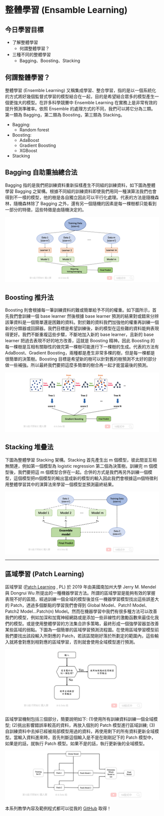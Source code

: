 # 整體學習 (Ensamble Learning)

## 今日學習目標
- 了解整體學習
    - 何謂整體學習？
- 三種不同的整體學習
    - Bagging、Boosting、Stacking

## 何謂整體學習？
整體學習 (Ensemble Learning) 又稱集成學習、整合學習，指的是以一個系統化的方式將好幾個監督式學習的模型結合在一起，目的是希望結合眾多的模型產生一個更強大的模型。在許多科學競賽中 Ensemble Learning 在實務上是非常有效的提升預測準確率。依照 Ensemble 的處理方式的不同，我們可以將它分為三類。第一類為 Bagging，第二類為 Boosting，第三類為 Stacking。

- Bagging:
    - Random forest
- Boosting:
    - AdaBoost
    - Gradient Boosting 
    - XGBoost
- Stacking

## Bagging 自助重抽總合法
Bagging 指的是我們把訓練資料重新採樣產生不同組的訓練資料，如下圖為整體學習 Bagging 之架構。根據不同組的訓練資料即使我們用同一種演算法我們也會得到不一樣的模型，他的樹是各自獨立因此可以平行化處理。代表的方法是隨機森林，隨機森林除了 Bagging 之外，還有另一個隨機的因素是每一棵樹都只能看到一部分的特徵，這些特徵是由隨機決定的。

![](./image/img13-1.png)

## Boosting 推升法
Boosting 則會根據每一筆訓練資料的難或簡單給予不同的權重。如下圖所示，首先我們會訓練一個 base learner 然後根據 base learner 預測的結果對或錯來分辨該筆資料是一個簡單還是困難的資料。對於難的資料我們加強他的權重再訓練一個新的分類器或回歸器。我們目標是希望訓練後，新的模型在這些難的資料能夠表現得更好。我們不斷重複這些步驟，不斷地加入新的 base learner，且新的 base learner 把過去表現不好的地方改善，這就是 Boosting 精神。因此 Boosting 的每一棵樹是互相有關聯性的做完第一棵樹可能進行下一棵樹的生成。代表的方法有 AdaBoost、Gradient Boosting，兩種都是產生非常多棵的樹，但是每一棵都是很簡單的決策樹。Boosting 目標是希望新的樹可以針對舊的樹預測不太好的部分做一些補強。所以最終我們要把這麼多簡單的樹合再一起才能當最後的預測。

![](./image/img13-2.png)

## Stacking 堆疊法
下圖為整體學習 Stacking 架構。Stacking 首先產生出 m 個模型，彼此間並互相無關連，例如第一個模型為 logistic regression 第二個為決策樹。訓練完 m 個模型後，我們要把這 m 個模型合併在一起。合併的方式是我們再另外訓練一個模型，這個模型把m個模型的輸出當成新的模型的輸入因此我們會根據這m個特徵利用整體學習其中的演算法來學習一個模型並預測最終結果。

![](./image/img13-3.png)

---

## 區域學習 (Patch Learning)
區域學習 ([Patch Learning](https://arxiv.org/abs/1906.00158) , PL) 於 2019 年由美國南加州大學 Jerry M. Mendel 與 Dongrui Wu 所提出的一種機器學習方法。所謂的區域學習是能夠有效的掌握表現不好的區間，經過訓練一個全域的模型後並任一機器學習模型找出這些誤差大的 Patch，透過多個斷點的學習我們會得到 Global Model、Patch1 Model、Patch2 Model…Patch(n) Model。然而在機器學習中我們有很多種方法可以改善我們的模型，例如加深和加寬神經網路或是添加一些非線性的激勵函數來最佳化我們的模型。或是使用整體學習的方法集合許多策略，最終形成一個強學習器並改善某些區域的弱點。下圖為一個簡單的區域學習預測流程圖。在使用區域學習模型前我們要找出該段輸入所對應的 Patch，若該區間剛好落於所劃定的範圍內，這些輸入就將會對應到相對應的區域學習，否則就會使用全域模型進行預測。

![](./image/img13-4.png)

區域學習機制包括三個部分，簡要說明如下: (1)使用所有訓練資料訓練一個全域模型; (2)挑出影響錯誤率較高的資料，再放入個別的 Patch 模型進行區域訓練; (3)自訓練資料中去掉已經被局部模型用過的資料，再使用剩下的所有資料更新全域模型。當輸入資料進來時，首先判斷這個輸入是不是在剛剛記下的 Patch 模型中，如果是的話，就執行 Patch 模型。如果不是的話，執行更新後的全域模型。

![](./image/img13-5.png)

本系列教學內容及範例程式都可以從我的 [GitHub](https://github.com/andy6804tw/2021-13th-ironman) 取得！